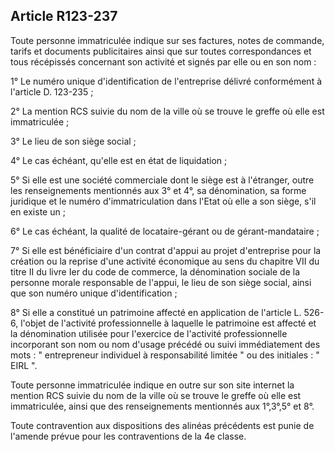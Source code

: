 Article R123-237
----
Toute personne immatriculée indique sur ses factures, notes de commande, tarifs
et documents publicitaires ainsi que sur toutes correspondances et tous
récépissés concernant son activité et signés par elle ou en son nom :

1° Le numéro unique d'identification de l'entreprise délivré conformément à
l'article D. 123-235 ;

2° La mention RCS suivie du nom de la ville où se trouve le greffe où elle est
immatriculée ;

3° Le lieu de son siège social ;

4° Le cas échéant, qu'elle est en état de liquidation ;

5° Si elle est une société commerciale dont le siège est à l'étranger, outre les
renseignements mentionnés aux 3° et 4°, sa dénomination, sa forme juridique et
le numéro d'immatriculation dans l'Etat où elle a son siège, s'il en existe un ;

6° Le cas échéant, la qualité de locataire-gérant ou de gérant-mandataire ;

7° Si elle est bénéficiaire d'un contrat d'appui au projet d'entreprise pour la
création ou la reprise d'une activité économique au sens du chapitre VII du
titre II du livre Ier du code de commerce, la dénomination sociale de la
personne morale responsable de l'appui, le lieu de son siège social, ainsi que
son numéro unique d'identification ;

8° Si elle a constitué un patrimoine affecté en application de l'article L.
526-6, l'objet de l'activité professionnelle à laquelle le patrimoine est
affecté et la dénomination utilisée pour l'exercice de l'activité
professionnelle incorporant son nom ou nom d'usage précédé ou suivi
immédiatement des mots : " entrepreneur individuel à responsabilité limitée " ou
des initiales : " EIRL ".

Toute personne immatriculée indique en outre sur son site internet la mention
RCS suivie du nom de la ville où se trouve le greffe où elle est immatriculée,
ainsi que des renseignements mentionnés aux 1°,3°,5° et 8°.

Toute contravention aux dispositions des alinéas précédents est punie de
l'amende prévue pour les contraventions de la 4e classe.
